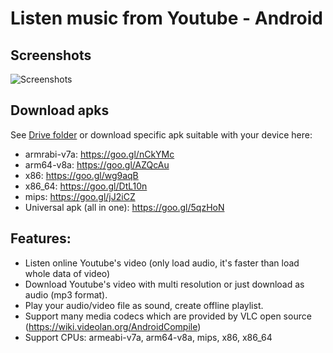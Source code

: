 # Listen music from Youtube - Android
## Screenshots
![Screenshots](http://i.imgur.com/NVxlZ6W.png?1)
## Download apks
See [Drive folder](https://goo.gl/XAQaTj) or download specific apk suitable with your device here:
  * armrabi-v7a: https://goo.gl/nCkYMc
  * arm64-v8a: https://goo.gl/AZQcAu
  * x86: https://goo.gl/wg9aqB
  * x86_64: https://goo.gl/DtL10n
  * mips: https://goo.gl/jJ2iCZ
  * Universal apk (all in one): https://goo.gl/5qzHoN

## Features:
  - Listen online Youtube's video (only load audio, it's faster than load whole data of video)
  - Download Youtube's video with multi resolution or just download as audio (mp3 format).
  - Play your audio/video file as sound, create offline playlist.
  - Support many media codecs which are provided by VLC open source (https://wiki.videolan.org/AndroidCompile)
  - Support CPUs: armeabi-v7a, arm64-v8a, mips, x86, x86_64

